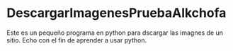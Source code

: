 # DescargarImagenesPruebaAlkchofa
Este es un pequeño programa en python para dscargar las imagnes de un sitio. Echo con el fin de aprender a usar python.
